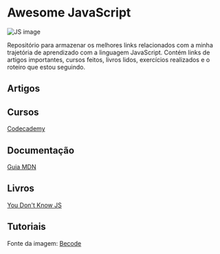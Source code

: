 # Awesome JavaScript
 
![JS image](https://d2tycqyw09ngo1.cloudfront.net/be-content/uploads/2016/10/24122819/Por-que-usar-JavaScript.gif)  

Repositório para armazenar os melhores links relacionados com a minha trajetória de aprendizado com a linguagem JavaScript. Contém links de artigos importantes, cursos feitos, livros lidos, exercícios realizados e o roteiro que estou seguindo. 


## Artigos


## Cursos
[Codecademy](https://www.codecademy.com/tracks/javascript)


## Documentação
[Guia MDN](https://developer.mozilla.org/pt-BR/docs/Web/JavaScript)


## Livros
[You Don't Know JS](https://github.com/cezaraugusto/You-Dont-Know-JS)


## Tutoriais











Fonte da imagem: [Becode](https://becode.com.br/javascript-para-iniciantes-origens-o-que-e-para-que-serve/)
